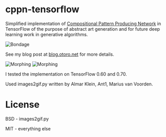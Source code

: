 # cppn-tensorflow

Simplified implementation of [Compositional Pattern Producing Network](https://en.wikipedia.org/wiki/Compositional_pattern-producing_network) in TensorFlow of the purpose of abstract art generation and for future deep learning work in generative algorithms.

![Bondage](https://cdn.rawgit.com/hardmaru/cppn-tensorflow/master/examples/tanh_anim_end.png)

See my blog post at [blog.otoro.net](http://blog.otoro.net/2016/03/25/generating-abstract-patterns-with-tensorflow/) for more details.

![Morphing](https://cdn.rawgit.com/hardmaru/cppn-tensorflow/master/examples/cppn.gif)
![Morphing](https://cdn.rawgit.com/hardmaru/cppn-tensorflow/master/examples/output.gif)

I tested the implementation on TensorFlow 0.60 and 0.70.

Used images2gif.py written by Almar Klein, Ant1, Marius van Voorden.

# License

BSD - images2gif.py

MIT - everything else
